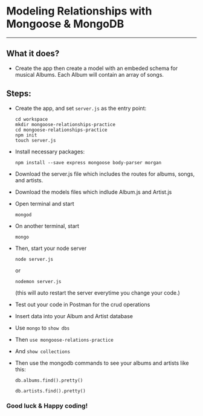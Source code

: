 # Modeling Relationships with Mongoose & MongoDB
--------
## What it does?
- Create the app then create a model with an embeded schema for musical Albums. Each Album will contain an array of songs.

## Steps:
- Create the app, and set `server.js` as the entry point:

  ```
  cd workspace  
  mkdir mongoose-relationships-practice
  cd mongoose-relationships-practice
  npm init
  touch server.js
  ```

- Install necessary packages:

  ```
  npm install --save express mongoose body-parser morgan
  ```

- Download the server.js file which includes the routes for albums, songs, and artists.

- Download the models files which indlude Album.js and Artist.js

- Open terminal and start 
	```
	mongod
	```
	
- On another terminal, start
	```
	mongo
	```
- Then, start your node server
	```
	node server.js
	```
	or
	```
	nodemon server.js
	```
	(this will auto restart the server everytime you change your code.)
- Test out your code in Postman for the crud operations

- Insert data into your Album and Artist database

- Use ``` mongo ``` to ```show dbs``` 

- Then ```use mongoose-relations-practice```

- And ```show collections``` 

- Then use the mongodb commands to see your albums and artists like this:
 
	```
	db.albums.find().pretty()
	```

	```
	db.artists.find().pretty()
	``` 

### Good luck & Happy coding!


